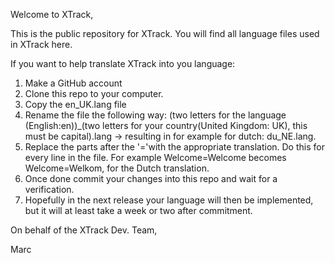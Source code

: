 Welcome to XTrack,

This is the public repository for XTrack.
You will find all language files used in XTrack here.

If you want to help translate XTrack into you language:

   1)  Make a GitHub account
   2)  Clone this repo to your computer.
   3)  Copy the en_UK.lang file
   4)  Rename the file the following way: (two letters for the language (English:en))_(two letters for your country(United Kingdom: UK), this must be capital).lang -> resulting in for example for dutch: du_NE.lang.
   5)  Replace the parts after the '='with the appropriate translation. Do this for every line in the file. For example Welcome=Welcome becomes Welcome=Welkom, for the Dutch translation.
   6)  Once done commit your changes into this repo and wait for a verification.
   7)  Hopefully in the next release your language will then be implemented, but it will at least take a week or two after commitment.

On behalf of the XTrack Dev. Team,

Marc
